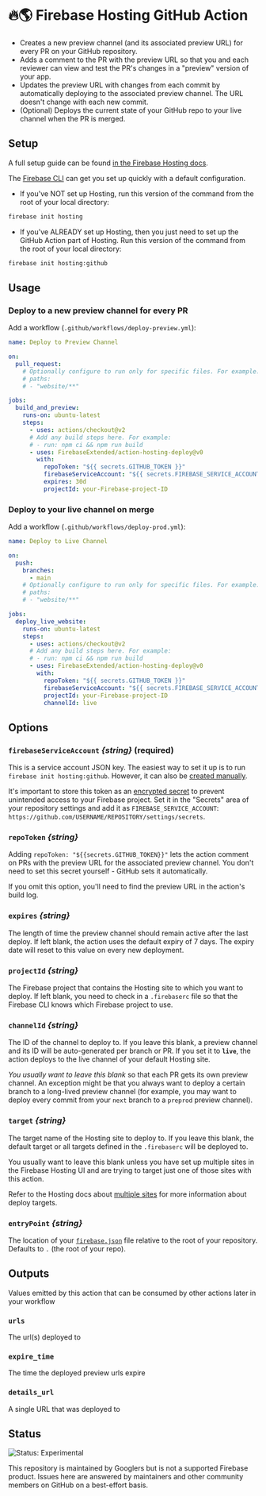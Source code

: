 # 🔥🌎 Firebase Hosting GitHub Action

- Creates a new preview channel (and its associated preview URL) for every PR on your GitHub repository.
- Adds a comment to the PR with the preview URL so that you and each reviewer can view and test the PR's changes in a "preview" version of your app.
- Updates the preview URL with changes from each commit by automatically deploying to the associated preview channel. The URL doesn't change with each new commit.
- (Optional) Deploys the current state of your GitHub repo to your live channel when the PR is merged.

## Setup

A full setup guide can be found [in the Firebase Hosting docs](https://firebase.google.com/docs/hosting/github-integration).

The [Firebase CLI](https://firebase.google.com/docs/cli) can get you set up quickly with a default configuration.

- If you've NOT set up Hosting, run this version of the command from the root of your local directory:

```bash
firebase init hosting
```

- If you've ALREADY set up Hosting, then you just need to set up the GitHub Action part of Hosting.
  Run this version of the command from the root of your local directory:

```bash
firebase init hosting:github
```

## Usage

### Deploy to a new preview channel for every PR

Add a workflow (`.github/workflows/deploy-preview.yml`):

```yaml
name: Deploy to Preview Channel

on:
  pull_request:
    # Optionally configure to run only for specific files. For example:
    # paths:
    # - "website/**"

jobs:
  build_and_preview:
    runs-on: ubuntu-latest
    steps:
      - uses: actions/checkout@v2
      # Add any build steps here. For example:
      # - run: npm ci && npm run build
      - uses: FirebaseExtended/action-hosting-deploy@v0
        with:
          repoToken: "${{ secrets.GITHUB_TOKEN }}"
          firebaseServiceAccount: "${{ secrets.FIREBASE_SERVICE_ACCOUNT }}"
          expires: 30d
          projectId: your-Firebase-project-ID
```

### Deploy to your live channel on merge

Add a workflow (`.github/workflows/deploy-prod.yml`):

```yaml
name: Deploy to Live Channel

on:
  push:
    branches:
      - main
    # Optionally configure to run only for specific files. For example:
    # paths:
    # - "website/**"

jobs:
  deploy_live_website:
    runs-on: ubuntu-latest
    steps:
      - uses: actions/checkout@v2
      # Add any build steps here. For example:
      # - run: npm ci && npm run build
      - uses: FirebaseExtended/action-hosting-deploy@v0
        with:
          repoToken: "${{ secrets.GITHUB_TOKEN }}"
          firebaseServiceAccount: "${{ secrets.FIREBASE_SERVICE_ACCOUNT }}"
          projectId: your-Firebase-project-ID
          channelId: live
```

## Options

### `firebaseServiceAccount` _{string}_ (required)

This is a service account JSON key. The easiest way to set it up is to run `firebase init hosting:github`. However, it can also be [created manually](./docs/service-account.md).

It's important to store this token as an
[encrypted secret](https://help.github.com/en/actions/configuring-and-managing-workflows/creating-and-storing-encrypted-secrets)
to prevent unintended access to your Firebase project. Set it in the "Secrets" area
of your repository settings and add it as `FIREBASE_SERVICE_ACCOUNT`:
`https://github.com/USERNAME/REPOSITORY/settings/secrets`.

### `repoToken` _{string}_

Adding `repoToken: "${{secrets.GITHUB_TOKEN}}"` lets the action comment on PRs
with the preview URL for the associated preview channel. You don't need to set
this secret yourself - GitHub sets it automatically.

If you omit this option, you'll need to find the preview URL in the action's
build log.

### `expires` _{string}_

The length of time the preview channel should remain active after the last deploy.
If left blank, the action uses the default expiry of 7 days.
The expiry date will reset to this value on every new deployment.

### `projectId` _{string}_

The Firebase project that contains the Hosting site to which you
want to deploy. If left blank, you need to check in a `.firebaserc`
file so that the Firebase CLI knows which Firebase project to use.

### `channelId` _{string}_

The ID of the channel to deploy to. If you leave this blank,
a preview channel and its ID will be auto-generated per branch or PR.
If you set it to **`live`**, the action deploys to the live channel of your default Hosting site.

_You usually want to leave this blank_ so that each PR gets its own preview channel.
An exception might be that you always want to deploy a certain branch to a
long-lived preview channel (for example, you may want to deploy every commit
from your `next` branch to a `preprod` preview channel).

### `target` _{string}_

The target name of the Hosting site to deploy to. If you leave this blank,
the default target or all targets defined in the `.firebaserc` will be deployed to.

You usually want to leave this blank unless you have set up multiple sites in the Firebase Hosting UI
and are trying to target just one of those sites with this action.

Refer to the Hosting docs about [multiple sites](https://firebase.google.com/docs/hosting/multisites)
for more information about deploy targets.

### `entryPoint` _{string}_

The location of your [`firebase.json`](https://firebase.google.com/docs/cli#the_firebasejson_file)
file relative to the root of your repository. Defaults to `.` (the root of your repo).

## Outputs

Values emitted by this action that can be consumed by other actions later in your workflow

### `urls`

The url(s) deployed to

### `expire_time`

The time the deployed preview urls expire

### `details_url`

A single URL that was deployed to

## Status

![Status: Experimental](https://img.shields.io/badge/Status-Experimental-blue)

This repository is maintained by Googlers but is not a supported Firebase product. Issues here are answered by maintainers and other community members on GitHub on a best-effort basis.
